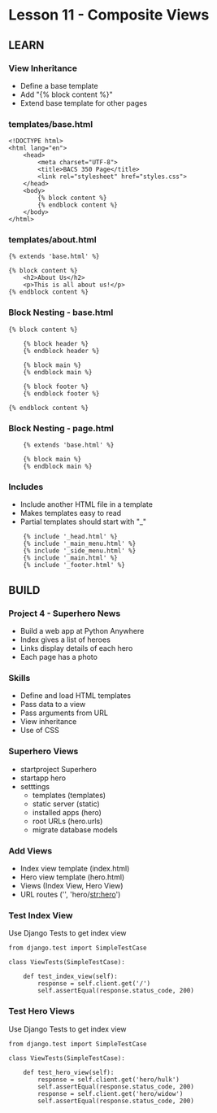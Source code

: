 # Lesson 11 - Composite Views

## LEARN

### View Inheritance
* Define a base template 
* Add "{% block content %}"
* Extend base template for other pages


### templates/base.html

    <!DOCTYPE html>
    <html lang="en">
        <head>
            <meta charset="UTF-8">
            <title>BACS 350 Page</title>
            <link rel="stylesheet" href="styles.css">
        </head>        
        <body>
            {% block content %}
            {% endblock content %}
        </body>
    </html>


### templates/about.html

    {% extends 'base.html' %}
    
    {% block content %}
        <h2>About Us</h2>
        <p>This is all about us!</p>
    {% endblock content %}


### Block Nesting - base.html

```
{% block content %}

    {% block header %}
    {% endblock header %}

    {% block main %}
    {% endblock main %}

    {% block footer %}
    {% endblock footer %}

{% endblock content %}
```


### Block Nesting - page.html

```
    {% extends 'base.html' %}

    {% block main %}
    {% endblock main %}
```



### Includes
* Include another HTML file in a template
* Makes templates easy to read
* Partial templates should start with "_" 

```
    {% include '_head.html' %}
    {% include '_main_menu.html' %}
    {% include '_side_menu.html' %}
    {% include '_main.html' %}
    {% include '_footer.html' %}
```


## BUILD

### Project 4 - Superhero News
* Build a web app at Python Anywhere
* Index gives a list of heroes
* Links display details of each hero
* Each page has a photo


### Skills
* Define and load HTML templates
* Pass data to a view
* Pass arguments from URL
* View inheritance
* Use of CSS


### Superhero Views
* startproject Superhero
* startapp hero
* setttings
    * templates (templates)
    * static server (static)
    * installed apps (hero)
    * root URLs (hero.urls)
    * migrate database models
    

### Add Views
* Index view template (index.html)
* Hero view template (hero.html)
* Views (Index View, Hero View)
* URL routes ('', 'hero/<str:hero>')


### Test Index View
Use Django Tests to get index view

    from django.test import SimpleTestCase

    class ViewTests(SimpleTestCase):

        def test_index_view(self):
            response = self.client.get('/')
            self.assertEqual(response.status_code, 200)


### Test Hero Views
Use Django Tests to get index view

    from django.test import SimpleTestCase

    class ViewTests(SimpleTestCase):

        def test_hero_view(self):
            response = self.client.get('hero/hulk')
            self.assertEqual(response.status_code, 200)
            response = self.client.get('hero/widow')
            self.assertEqual(response.status_code, 200)

